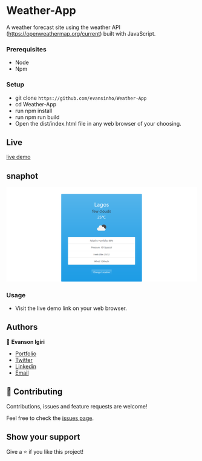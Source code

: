 # Weather-App
 A weather forecast site using the weather API (https://openweathermap.org/current) built with JavaScript.

 ### Prerequisites

- Node
- Npm

### Setup

- git clone `https://github.com/evansinho/Weather-App`
- cd Weather-App
- run npm install
- run npm run build
- Open the dist/index.html file in any web browser of your choosing.

## Live 

[live demo](https://raw.githack.com/evansinho/Weather-App/weather/dist/index.html)

## snaphot

![Create Book](snapshot.PNG)

### Usage

- Visit the live demo link on your web browser.

## Authors

👤 **Evanson Igiri**

- [Portfolio](https://evansinho.github.io/Evanson-igiri/)
- [Twitter](https://twitter.com/iamsinho1304)
- [Linkedin](LinkedIn.com/in/evanson-igiri)
- [Email](mailto:igiri.evanson@gmail.com)

## 🤝 Contributing

Contributions, issues and feature requests are welcome!

Feel free to check the [issues page](https://github.com/evansinho/Weather-App/issues).

## Show your support

Give a ⭐️ if you like this project!
